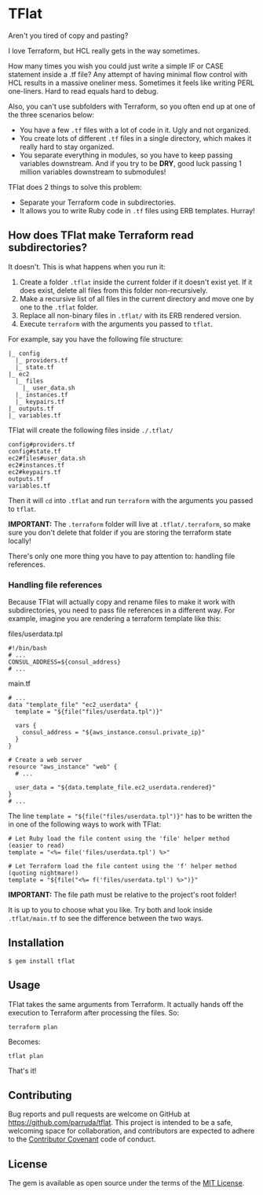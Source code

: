 # TFlat

Aren't you tired of copy and pasting?

I love Terraform, but HCL really gets in the way sometimes.

How many times you wish you could just write a simple IF or CASE statement inside a .tf file? Any attempt of having minimal flow control with HCL results in a massive oneliner mess. Sometimes it feels like writing PERL one-liners. Hard to read equals hard to debug.

Also, you can't use subfolders with Terraform, so you often end up at one of the three scenarios below:
- You have a few `.tf` files with a lot of code in it. Ugly and not organized.
- You create lots of different `.tf` files in a single directory, which makes it really hard to stay organized.
- You separate everything in modules, so you have to keep passing variables downstream. And if you try to be **DRY**, good luck passing 1 million variables downstream to submodules!

TFlat does 2 things to solve this problem:
* Separate your Terraform code in subdirectories.
* It allows you to write Ruby code in `.tf` files using ERB templates. Hurray!

## How does TFlat make Terraform read subdirectories?
It doesn't. This is what happens when you run it:
1. Create a folder `.tflat` inside the current folder if it doesn't exist yet. If it does exist, delete all files from this folder non-recursively.
2. Make a recursive list of all files in the current directory and move one by one to the `.tflat` folder.
3. Replace all non-binary files in `.tflat/` with its ERB rendered version.
4. Execute `terraform` with the arguments you passed to `tflat`.

For example, say you have the following file structure:
```
|_ config
  |_ providers.tf
  |_ state.tf
|_ ec2
  |_ files
    |_ user_data.sh
  |_ instances.tf
  |_ keypairs.tf
|_ outputs.tf
|_ variables.tf
```
TFlat will create the following files inside `./.tflat/`

```
config#providers.tf
config#state.tf
ec2#files#user_data.sh
ec2#instances.tf
ec2#keypairs.tf
outputs.tf
variables.tf
```

Then it will `cd` into `.tflat` and run `terraform` with the arguments you passed to `tflat`.

**IMPORTANT:** The `.terraform` folder will live at `.tflat/.terraform`, so make sure you don't delete that folder if you are storing the terraform state locally!

There's only one more thing you have to pay attention to: handling file references.

### Handling file references
Because TFlat will actually copy and rename files to make it work with subdirectories, you need to pass file references in a different way. For example, imagine you are rendering a terraform template like this:

files/userdata.tpl
```
#!/bin/bash
# ...
CONSUL_ADDRESS=${consul_address}
# ...
```
main.tf
```
# ...
data "template_file" "ec2_userdata" {
  template = "${file("files/userdata.tpl")}"

  vars {
    consul_address = "${aws_instance.consul.private_ip}"
  }
}

# Create a web server
resource "aws_instance" "web" {
  # ...

  user_data = "${data.template_file.ec2_userdata.rendered}"
}
# ...
```

The line `template = "${file("files/userdata.tpl")}"` has to be written the in one of the following ways to work with TFlat:

```
# Let Ruby load the file content using the 'file' helper method (easier to read)
template = "<%= file('files/userdata.tpl') %>"

# Let Terraform load the file content using the 'f' helper method (quoting nightmare!)
template = "${file("<%= f('files/userdata.tpl') %>")}"
```

**IMPORTANT:** The file path must be relative to the project's root folder!

It is up to you to choose what you like. Try both and look inside `.tflat/main.tf` to see the difference between the two ways.

## Installation

```
$ gem install tflat
```

## Usage
TFlat takes the same arguments from Terraform. It actually hands off the execution to Terraform after processing the files. So:

```
terraform plan
```
Becomes:
```
tflat plan
```
That's it!


## Contributing

Bug reports and pull requests are welcome on GitHub at https://github.com/parruda/tflat. This project is intended to be a safe, welcoming space for collaboration, and contributors are expected to adhere to the [Contributor Covenant](http://contributor-covenant.org) code of conduct.

## License

The gem is available as open source under the terms of the [MIT License](https://opensource.org/licenses/MIT).
